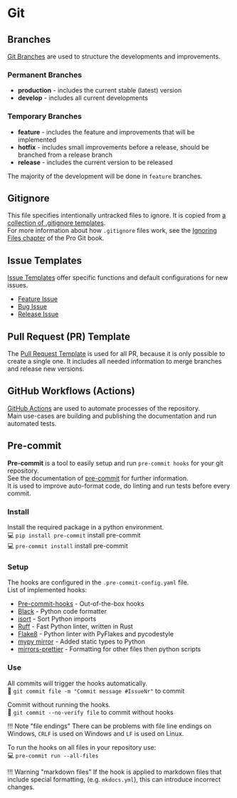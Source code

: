 # Git

## Branches

[Git Branches](https://docs.github.com/en/pull-requests/collaborating-with-pull-requests/proposing-changes-to-your-work-with-pull-requests/about-branches)
are used to structure the developments and improvements.

### Permanent Branches

- **production** - includes the current stable (latest) version
- **develop** - includes all current developments

### Temporary Branches

- **feature** - includes the feature and improvements that will be implemented
- **hotfix** - includes small improvements before a release, should be branched from a release branch
- **release** - includes the current version to be released

The majority of the development will be done in `feature` branches.

## Gitignore

This file specifies intentionally untracked files to ignore.
It is copied from [a collection of .gitignore templates](https://github.com/github/gitignore). <br>
For more information about how `.gitignore` files work, see the [Ignoring Files chapter](https://git-scm.com/book/en/v2/Git-Basics-Recording-Changes-to-the-Repository#_ignoring) of the Pro Git book.

## Issue Templates

[Issue Templates](https://docs.github.com/en/communities/using-templates-to-encourage-useful-issues-and-pull-requests/configuring-issue-templates-for-your-repository)
offer specific functions and default configurations for new issues.

- [Feature Issue](https://github.com/rl-institut/super-repo/blob/production/.github/ISSUE_TEMPLATE/issue_template_feature.md)
- [Bug Issue](https://github.com/rl-institut/super-repo/blob/production/.github/ISSUE_TEMPLATE/issue_template_bug.md)
- [Release Issue](https://github.com/rl-institut/super-repo/blob/production/.github/ISSUE_TEMPLATE/issue_template_release.md)

## Pull Request (PR) Template

The [Pull Request Template](https://docs.github.com/en/communities/using-templates-to-encourage-useful-issues-and-pull-requests/creating-a-pull-request-template-for-your-repository)
is used for all PR, because it is only possible to create a single one.
It includes all needed information to merge branches and release new versions.

## GitHub Workflows (Actions)

[GitHub Actions](https://github.com/rl-institut/super-repo/actions)
are used to automate processes of the repository. <br>
Main use-cases are building and publishing the documentation and run automated tests.

## Pre-commit

**Pre-commit** is a tool to easily setup and run `pre-commit hooks` for your git repository.<br>
See the documentation of [pre-commit](https://pre-commit.com/) for further information.<br>
It is used to improve auto-format code, do linting and run tests before every commit.

### Install

Install the required package in a python environment. <br>
💻 `pip install pre-commit` install pre-commit <br>
💻 `pre-commit install` install pre-commit

### Setup

The hooks are configured in the `.pre-commit-config.yaml` file.<br>
List of implemented hooks:

- [Pre-commit-hooks](https://github.com/pre-commit/pre-commit-hooks) - Out-of-the-box hooks
- [Black](https://github.com/psf/black) - Python code formatter
- [isort](https://github.com/pycqa/isort) - Sort Python imports
- [Ruff](https://github.com/astral-sh/ruff-pre-commit) - Fast Python linter, written in Rust
- [Flake8](https://github.com/pycqa/flake8) - Python linter with PyFlakes and pycodestyle
- [mypy mirror](https://github.com/pre-commit/mirrors-mypy) - Added static types to Python
- [mirrors-prettier](https://github.com/pre-commit/mirrors-prettier) - Formatting for other files then python scripts

### Use

All commits will trigger the hooks automatically.<br>
💠 `git commit file -m "Commit message #IssueNr"` to commit

Commit without running the hooks.<br>
💠 `git commit --no-verify file` to commit without hooks

!!! Note "file endings"
    There can be problems with file line endings on Windows, `CRLF` is used on Windows and `LF` is used on Linux.

To run the hooks on all files in your repository use:<br>
💻 `pre-commit run --all-files`

!!! Warning "markdown files"
    If the hook is applied to markdown files that include special formatting,
    (e.g. `mkdocs.yml`), this can introduce incorrect changes.

